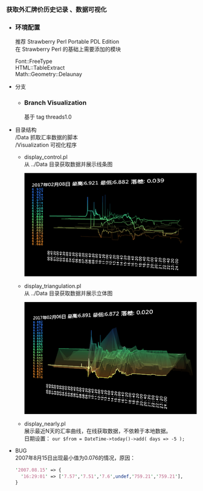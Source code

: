 ### 获取外汇牌价历史记录 、数据可视化  

* ### 环境配置  
  推荐 Strawberry Perl Portable PDL Edition  
  在 Strawberry Perl 的基础上需要添加的模块  

    Font::FreeType  
    HTML::TableExtract  
    Math::Geometry::Delaunay  

* 分支  
  * ### Branch Visualization  
    基于 tag threads1.0  

* 目录结构  
  /Data          抓取汇率数据的脚本  
  /Visualization 可视化程序  

  * display_control.pl  
    从 ../Data 目录获取数据并展示线条图  
    
    ![](./Visualization/snap02.png)  

  * display_triangulation.pl  
    从 ../Data 目录获取数据并展示立体图  

    ![](./Visualization/snap01.png)  

  * display_nearly.pl  
    展示最近N天的汇率曲线，在线获取数据，不依赖于本地数据。  
    日期设置：
    `our $from = DateTime->today()->add( days => -5 );`  
  
* BUG  
  2007年8月15日出现最小值为0.076的情况，原因：  
  ```perl
  '2007.08.15' => {
    '16:29:01' => ['7.57','7.51','7.6',undef,'759.21','759.21'],
  }
  ```

